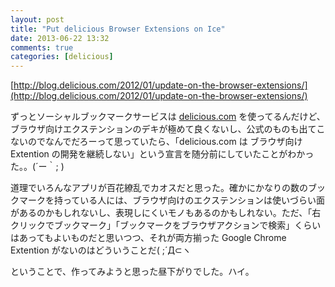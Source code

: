 ```yaml
---
layout: post
title: "Put delicious Browser Extensions on Ice"
date: 2013-06-22 13:32
comments: true
categories: [delicious]
---
```

[http://blog.delicious.com/2012/01/update-on-the-browser-extensions/](http://blog.delicious.com/2012/01/update-on-the-browser-extensions/)

ずっとソーシャルブックマークサービスは [delicious.com](http://delicious.com/) を使ってるんだけど、ブラウザ向けエクステンションのデキが極めて良くないし、公式のものも出てこないのでなんでだろーって思っていたら、「delicious.com は ブラウザ向け Extention の開発を継続しない」という宣言を随分前にしていたことがわかった。。(´ー｀; )

道理でいろんなアプリが百花繚乱でカオスだと思った。確かにかなりの数のブックマークを持っている人には、ブラウザ向けのエクステンションは使いづらい面があるのかもしれないし、表現しにくいモノもあるのかもしれない。ただ、「右クリックでブックマーク」「ブックマークをブラウザアクションで検索」くらいはあってもよいものだと思いつつ、それが両方揃った Google Chrome Extention がないのはどういうことだ( ;´Д⊂ヽ

ということで、作ってみようと思った昼下がりでした。ハイ。
